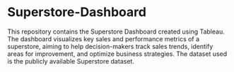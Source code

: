 # Superstore-Dashboard
This repository contains the Superstore Dashboard created using Tableau. The dashboard visualizes key sales and performance metrics of a superstore, aiming to help decision-makers track sales trends, identify areas for improvement, and optimize business strategies. The dataset used is the publicly available Superstore dataset.
